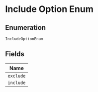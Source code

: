 
# Include Option Enum

## Enumeration

`IncludeOptionEnum`

## Fields

| Name |
|  --- |
| `exclude` |
| `include` |

